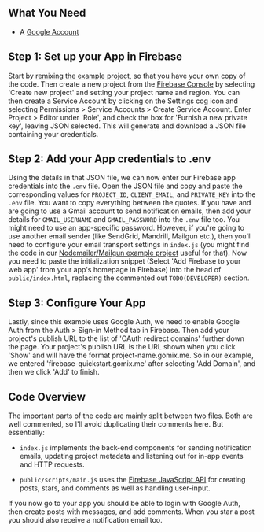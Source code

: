 ## What You Need
*   A [Google Account](https://firebase.google.com/)

## Step 1: Set up your App in Firebase
Start by [remixing the example project](https://gomix.com/#!/remix/Firebase/fb2f9ebf-77b2-4f81-9f07-e5425f261f57), so that you have your own copy of the code. Then create a new project from the [Firebase Console](https://console.firebase.google.com/) by selecting 'Create new project' and setting your project name and region. You can then create a Service Account by clicking on the Settings cog icon and selecting Permissions > Service Accounts > Create Service Account. Enter Project > Editor under 'Role', and check the box for 'Furnish a new private key', leaving JSON selected. This will generate and download a JSON file containing your credentials.

## Step 2: Add your App credentials to .env
Using the details in that JSON file, we can now enter our Firebase app credentials into the `.env` file. Open the JSON file and copy and paste the corresponding values for `PROJECT_ID`, `CLIENT_EMAIL`, and `PRIVATE_KEY` into the `.env` file. You want to copy everything between the quotes. If you have and are going to use a Gmail account to send notification emails, then add your details for `GMAIL_USERNAME` and `GMAIL_PASSWORD` into the `.env` file too. You might need to use an app-specific password. However, if you're going to use another email sender (like SendGrid, Mandrill, Mailgun etc.), then you'll need to configure your email transport settings in `index.js` (you might find the code in our [Nodemailer/Mailgun example project](https://gomix.com/#!/project/nodemailer) useful for that). Now you need to paste the initialization snippet (Select 'Add Firebase to your web app' from your app's homepage in Firebase) into the head of `public/index.html`, replacing the commented out `TODO(DEVELOPER)` section.

## Step 3: Configure Your App
Lastly, since this example uses Google Auth, we need to enable Google Auth from the Auth > Sign-in Method tab in Firebase. Then add your project's publish URL to the list of 'OAuth redirect domains' further down the page. Your project's publish URL is the URL shown when you click 'Show' and will have the format project-name.gomix.me. So in our example, we entered 'firebase-quickstart.gomix.me' after selecting 'Add Domain', and then we click 'Add' to finish.

## Code Overview
The important parts of the code are mainly split between two files. Both are well commented, so I'll avoid duplicating their comments here. But essentially:

*   `index.js` implements the back-end components for sending notification emails, updating project metadata and listening out for in-app events and HTTP requests.

*   `public/scripts/main.js` uses the [Firebase JavaScript API](https://www.firebase.com/docs/web/api/) for creating posts, stars, and comments as well as handling user-input.

If you now go to your app you should be able to login with Google Auth, then create posts with messages, and add comments. When you star a post you should also receive a notification email too. 